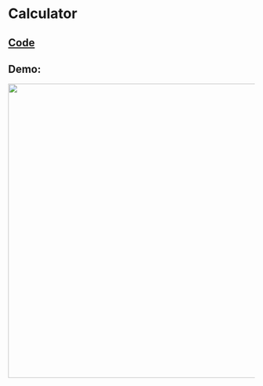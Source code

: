 # Calculator

## [Code](https://github.com/dylanbuchi/100-days-of-code/blob/main/src/day_10/main.py)

## Demo:

<img src=https://user-images.githubusercontent.com/52018183/104132625-58188d00-535d-11eb-9adf-f0afbc645642.gif width=600 >
